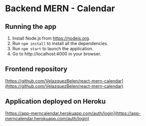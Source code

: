 # Backend MERN - Calendar

## Running the app
1. Install Node.js from https://nodejs.org.
2. Run `npm install` to install all the dependencies.
3. Run `npm start` to launch the application.
4. Go to http://localhost:4000 in your browser.

## Frontend repository
[https://github.com/VelazquezBelen/react-mern-calendar](https://github.com/VelazquezBelen/react-mern-calendar)

## Application deployed on Heroku
[https://app-merncalendar.herokuapp.com/auth/login](https://app-merncalendar.herokuapp.com/auth/login)